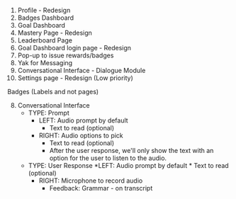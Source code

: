 1. Profile - Redesign
2. Badges Dashboard
3. Goal Dashboard
4. Mastery Page - Redesign
5. Leaderboard Page
6. Goal Dashboard login page - Redesign
7. Pop-up to issue rewards/badges
8. Yak for Messaging
9. Conversational Interface - Dialogue Module
10. Settings page - Redesign (Low priority)

Badges (Labels and not pages)

8. Conversational Interface
	* TYPE: Prompt
		* LEFT: Audio prompt by default
			* Text to read (optional)
		* RIGHT: Audio options to pick
			* Text to read (optional)
			* After the user response, we'll only show the text with an option for the user to listen to the audio.
	* TYPE: User Response
		*LEFT: Audio prompt by default
			* Text to read (optional)
		* RIGHT: Microphone to record audio
			* Feedback: Grammar - on transcript